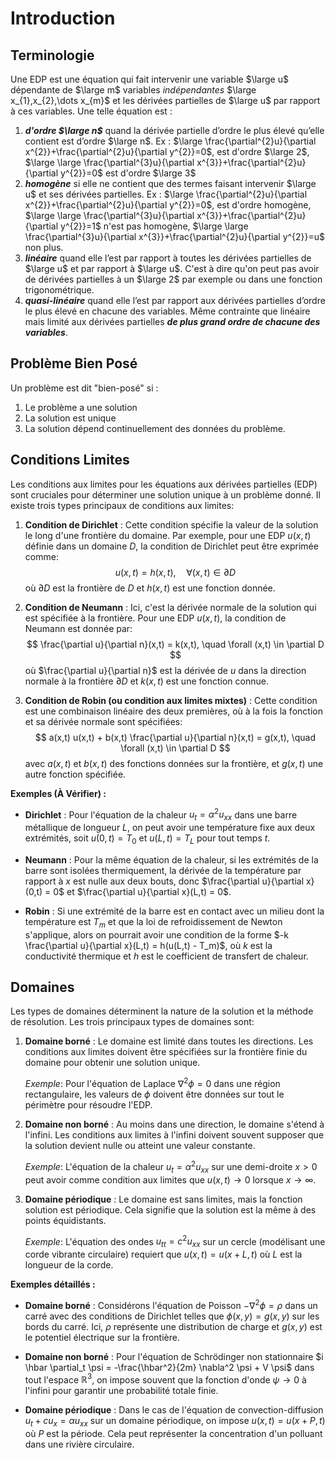 # Introduction

## Terminologie

Une EDP est une équation qui fait intervenir une variable $\large u$ dépendante de $\large m$ variables *indépendantes* $\large x_{1},x_{2},\dots x_{m}$ et les dérivées partielles de $\large u$ par rapport à ces variables. Une telle équation est :
1. ***d'ordre $\large n$*** quand la dérivée partielle d’ordre le plus élevé qu’elle contient est d’ordre $\large n$.
   Ex :  $\large \frac{\partial^{2}u}{\partial x^{2}}+\frac{\partial^{2}u}{\partial y^{2}}=0$, est d'ordre $\large 2$, $\large \large \frac{\partial^{3}u}{\partial x^{3}}+\frac{\partial^{2}u}{\partial y^{2}}=0$ est d'ordre $\large 3$
3. ***homogène*** si elle ne contient que des termes faisant intervenir $\large u$ et ses dérivées partielles.
   Ex :  $\large \frac{\partial^{2}u}{\partial x^{2}}+\frac{\partial^{2}u}{\partial y^{2}}=0$, est d'ordre homogène, $\large \large \frac{\partial^{3}u}{\partial x^{3}}+\frac{\partial^{2}u}{\partial y^{2}}=1$ n'est pas homogène, $\large \large \frac{\partial^{3}u}{\partial x^{3}}+\frac{\partial^{2}u}{\partial y^{2}}=u$ non plus.
4. ***linéaire*** quand elle l’est par rapport à toutes les dérivées partielles de $\large u$ et par rapport à $\large u$. C'est à dire qu'on peut pas avoir de dérivées partielles à un $\large 2$ par exemple ou dans une fonction trigonométrique.
5. ***quasi-linéaire*** quand elle l’est par rapport aux dérivées partielles d’ordre le plus élevé en chacune des variables. Même contrainte que linéaire mais limité aux dérivées partielles ***de plus grand ordre de chacune des variables***.

## Problème Bien Posé

Un problème est dit "bien-posé" si :
1. Le problème a une solution
2. La solution est unique
3. La solution dépend continuellement des données du problème.

## Conditions Limites

Les conditions aux limites pour les équations aux dérivées partielles (EDP) sont cruciales pour déterminer une solution unique à un problème donné. Il existe trois types principaux de conditions aux limites:

1. **Condition de Dirichlet** : Cette condition spécifie la valeur de la solution le long d'une frontière du domaine. Par exemple, pour une EDP $u(x,t)$ définie dans un domaine $D$, la condition de Dirichlet peut être exprimée comme:$$u(x,t) = h(x,t), \quad \forall (x,t) \in \partial D$$
   où $\partial D$ est la frontière de $D$ et $h(x,t)$ est une fonction donnée.

2. **Condition de Neumann** : Ici, c'est la dérivée normale de la solution qui est spécifiée à la frontière. Pour une EDP $u(x,t)$, la condition de Neumann est donnée par:
   $$
   \frac{\partial u}{\partial n}(x,t) = k(x,t), \quad \forall (x,t) \in \partial D
   $$
   où $\frac{\partial u}{\partial n}$ est la dérivée de $u$ dans la direction normale à la frontière $\partial D$ et $k(x,t)$ est une fonction connue.

3. **Condition de Robin (ou condition aux limites mixtes)** : Cette condition est une combinaison linéaire des deux premières, où à la fois la fonction et sa dérivée normale sont spécifiées:
   $$
   a(x,t) u(x,t) + b(x,t) \frac{\partial u}{\partial n}(x,t) = g(x,t), \quad \forall (x,t) \in \partial D
   $$
   avec $a(x,t)$ et $b(x,t)$ des fonctions données sur la frontière, et $g(x,t)$ une autre fonction spécifiée.

**Exemples (À Vérifier) :**

- **Dirichlet** : Pour l'équation de la chaleur $u_t = \alpha^2 u_{xx}$ dans une barre métallique de longueur $L$, on peut avoir une température fixe aux deux extrémités, soit $u(0,t) = T_0$ et $u(L,t) = T_L$ pour tout temps $t$.

- **Neumann** : Pour la même équation de la chaleur, si les extrémités de la barre sont isolées thermiquement, la dérivée de la température par rapport à $x$ est nulle aux deux bouts, donc $\frac{\partial u}{\partial x}(0,t) = 0$ et $\frac{\partial u}{\partial x}(L,t) = 0$.

- **Robin** : Si une extrémité de la barre est en contact avec un milieu dont la température est $T_m$ et que la loi de refroidissement de Newton s'applique, alors on pourrait avoir une condition de la forme $-k \frac{\partial u}{\partial x}(L,t) = h(u(L,t) - T_m)$, où $k$ est la conductivité thermique et $h$ est le coefficient de transfert de chaleur.

## Domaines 

Les types de domaines déterminent la nature de la solution et la méthode de résolution. Les trois principaux types de domaines sont:

1. **Domaine borné** : Le domaine est limité dans toutes les directions. Les conditions aux limites doivent être spécifiées sur la frontière finie du domaine pour obtenir une solution unique. 
   
   *Exemple*: Pour l'équation de Laplace $\nabla^2 \phi = 0$ dans une région rectangulaire, les valeurs de $\phi$ doivent être données sur tout le périmètre pour résoudre l'EDP.

2. **Domaine non borné** : Au moins dans une direction, le domaine s'étend à l'infini. Les conditions aux limites à l'infini doivent souvent supposer que la solution devient nulle ou atteint une valeur constante.
   
   *Exemple*: L'équation de la chaleur $u_t = \alpha^2 u_{xx}$ sur une demi-droite $x > 0$ peut avoir comme condition aux limites que $u(x,t) \to 0$ lorsque $x \to \infty$.

3. **Domaine périodique** : Le domaine est sans limites, mais la fonction solution est périodique. Cela signifie que la solution est la même à des points équidistants.
   
   *Exemple*: L'équation des ondes $u_{tt} = c^2 u_{xx}$ sur un cercle (modélisant une corde vibrante circulaire) requiert que $u(x,t) = u(x + L,t)$ où $L$ est la longueur de la corde.

**Exemples détaillés :**

- **Domaine borné** : Considérons l'équation de Poisson $-\nabla^2 \phi = \rho$ dans un carré avec des conditions de Dirichlet telles que $\phi(x, y) = g(x, y)$ sur les bords du carré. Ici, $\rho$ représente une distribution de charge et $g(x, y)$ est le potentiel électrique sur la frontière.

- **Domaine non borné** : Pour l'équation de Schrödinger non stationnaire $i \hbar \partial_t \psi = -\frac{\hbar^2}{2m} \nabla^2 \psi + V \psi$ dans tout l'espace $\mathbb{R}^3$, on impose souvent que la fonction d'onde $\psi \to 0$ à l'infini pour garantir une probabilité totale finie.

- **Domaine périodique** : Dans le cas de l'équation de convection-diffusion $u_t + c u_x = \alpha u_{xx}$ sur un domaine périodique, on impose $u(x, t) = u(x + P, t)$ où $P$ est la période. Cela peut représenter la concentration d'un polluant dans une rivière circulaire.
